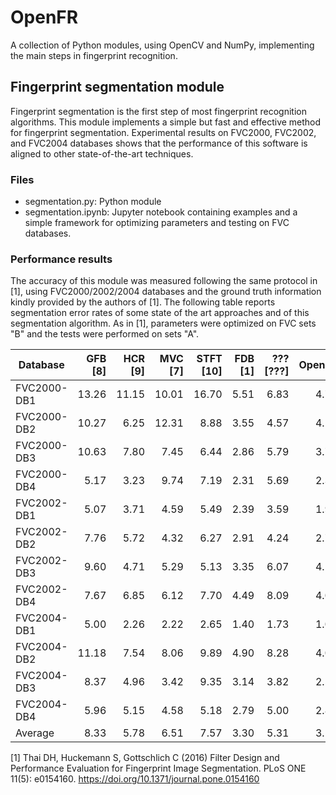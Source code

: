 # OpenFR
A collection of Python modules, using OpenCV and NumPy, implementing the main steps in fingerprint recognition.

## Fingerprint segmentation module
Fingerprint segmentation is the first step of most fingerprint recognition algorithms. This module implements a simple but fast and effective method for fingerprint segmentation. Experimental results on FVC2000, FVC2002, and FVC2004 databases shows that the performance of this software is aligned to other state-of-the-art techniques.

### Files
- segmentation.py: Python module
- segmentation.ipynb: Jupyter notebook containing examples and a simple framework for optimizing parameters and testing on FVC databases.

### Performance results
The accuracy of this module was measured following the same protocol in \[1\], using FVC2000/2002/2004 databases and the ground truth information kindly provided by the authors of \[1\]. The following table reports segmentation error rates of some state of the art approaches and of this segmentation algorithm. As in \[1\], parameters were optimized on FVC sets "B" and the tests were performed on sets "A".

| Database | GFB [8] | HCR [9] | MVC [7] | STFT [10] | FDB [1] | ??? [???] | OpenFR |
| --- | ---:| ---:| ---:| ---:| ---:| ---:| ---:|
| FVC2000-DB1 | 13.26 | 11.15 | 10.01 | 16.70 |  5.51 | 6.83 | 4.71	|
| FVC2000-DB2 | 10.27 |  6.25 | 12.31 |  8.88 |  3.55 | 4.57 | 4.14	|
| FVC2000-DB3 | 10.63 |  7.80 |  7.45 |  6.44 |  2.86 | 5.79 | 3.73	|
| FVC2000-DB4 |  5.17 |  3.23 |  9.74 |  7.19 |  2.31 | 5.69 | 2.35	|
| FVC2002-DB1 |  5.07 |  3.71 |  4.59 |  5.49 |  2.39 | 3.59 | 1.99	|
| FVC2002-DB2 |  7.76 |  5.72 |  4.32 |  6.27 |  2.91 | 4.24 | 2.75	|
| FVC2002-DB3 |  9.60 |  4.71 |  5.29 |  5.13 |  3.35 | 6.07 | 4.12	|
| FVC2002-DB4 |  7.67 |  6.85 |  6.12 |  7.70 |  4.49 | 8.09 | 4.08	|
| FVC2004-DB1 |  5.00 |  2.26 |  2.22 |  2.65 |  1.40 | 1.73 | 1.09	|
| FVC2004-DB2 | 11.18 |  7.54 |  8.06 |  9.89 |  4.90 | 8.28 | 4.03	|
| FVC2004-DB3 |  8.37 |  4.96 |  3.42 |  9.35 |  3.14 | 3.82 | 2.50	|
| FVC2004-DB4 |  5.96 |  5.15 |  4.58 |  5.18 |  2.79 | 5.00 | 2.80	|
| Average     |  8.33 |  5.78 |  6.51 |  7.57 |  3.30 | 5.31 | 3.19 |


\[1\] Thai DH, Huckemann S, Gottschlich C (2016) Filter Design and Performance Evaluation for Fingerprint Image Segmentation. PLoS ONE 11(5): e0154160. https://doi.org/10.1371/journal.pone.0154160
